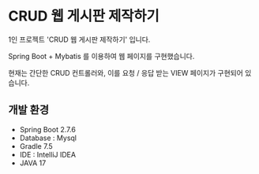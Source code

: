 # CRUD 웹 게시판 제작하기

1인 프로젝트 'CRUD 웹 게시판 제작하기' 입니다.

Spring Boot + Mybatis 를 이용하여 웹 페이지를 구현했습니다.

현재는 간단한 CRUD 컨트롤러와, 이를 요청 / 응답 받는 VIEW 페이지가 구현되어 있습니다.


## 개발 환경

- Spring Boot 2.7.6
- Database : Mysql
- Gradle 7.5
- IDE : IntelliJ IDEA
- JAVA 17
